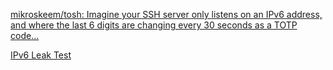 
[mikroskeem/tosh: Imagine your SSH server only listens on an IPv6 address, and where the last 6 digits are changing every 30 seconds as a TOTP code...](https://github.com/mikroskeem/tosh)

[IPv6 Leak Test](https://ip6.nl/)
